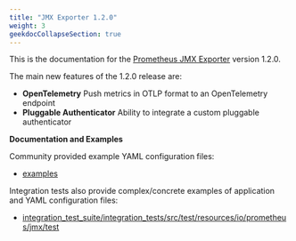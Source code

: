 ```yaml
---
title: "JMX Exporter 1.2.0"
weight: 3
geekdocCollapseSection: true
---
```


This is the documentation for the [Prometheus JMX Exporter](https://github.com/prometheus/jmx_exporter) version 1.2.0.

The main new features of the 1.2.0 release are:

* **OpenTelemetry** Push metrics in OTLP format to an OpenTelemetry endpoint
* **Pluggable Authenticator** Ability to integrate a custom pluggable authenticator

**Documentation and Examples**

Community provided example YAML configuration files:

- [examples](https://github.com/prometheus/jmx_exporter/tree/main/examples)

Integration tests also  provide complex/concrete examples of application and YAML configuration files:

- [integration_test_suite/integration_tests/src/test/resources/io/prometheus/jmx/test](https://github.com/prometheus/jmx_exporter/tree/main/integration_test_suite/integration_tests/src/test/resources/io/prometheus/jmx/test)
